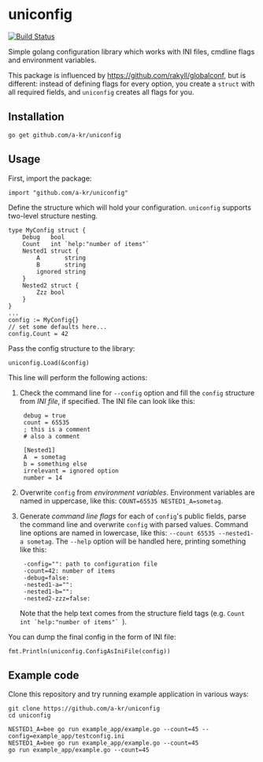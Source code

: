 uniconfig
=========
[![Build Status](https://travis-ci.org/Babazka/uniconfig.svg?branch=master)](https://travis-ci.org/Babazka/uniconfig)

Simple golang configuration library which works with INI files, cmdline flags and environment variables.

This package is influenced by https://github.com/rakyll/globalconf, but is different: instead of defining flags for every option, you create a ``struct`` with all required fields, and ``uniconfig`` creates all flags for you.

Installation
------------

	go get github.com/a-kr/uniconfig

Usage
-----

First, import the package:

	import "github.com/a-kr/uniconfig"

Define the structure which will hold your configuration. ``uniconfig`` supports two-level structure nesting.

	type MyConfig struct {
		Debug   bool
		Count   int `help:"number of items"`
		Nested1 struct {
			A       string
			B       string
			ignored string
		}
		Nested2 struct {
			Zzz bool
		}
	}
	...
	config := MyConfig{}
	// set some defaults here...
	config.Count = 42

Pass the config structure to the library:

	uniconfig.Load(&config)

This line will perform the following actions:

1. Check the command line for ``--config`` option and fill the ``config`` structure from *INI file*, if specified. The INI file can look like this:

		debug = true
		count = 65535
		; this is a comment
		# also a comment
		
		[Nested1]
		A  = sometag
		b = something else
		irrelevant = ignored option
		number = 14

2. Overwrite ``config`` from *environment variables*. Environment variables are named in uppercase, like this: ``COUNT=65535 NESTED1_A=sometag``.
3. Generate *command line flags* for each of ``config``'s public fields, parse the command line and overwrite ``config`` with parsed values. Command line options are named in lowercase, like this: ``--count 65535 --nested1-a sometag``. The ``--help`` option will be handled here, printing something like this:

		-config="": path to configuration file
		-count=42: number of items
		-debug=false:
		-nested1-a="":
		-nested1-b="":
		-nested2-zzz=false:

	Note that the help text comes from the structure field tags (e.g. ``Count   int `help:"number of items"` ``).

You can dump the final config in the form of INI file:

	fmt.Println(uniconfig.ConfigAsIniFile(config))

Example code
------------

Clone this repository and try running example application in various ways:

	git clone https://github.com/a-kr/uniconfig
	cd uniconfig

	NESTED1_A=bee go run example_app/example.go --count=45 --config=example_app/testconfig.ini
	NESTED1_A=bee go run example_app/example.go --count=45
	go run example_app/example.go --count=45
